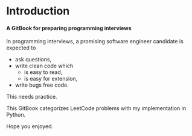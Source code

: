 # Introduction
#### A GitBook for preparing programming interviews

In programming interviews, a promising software engineer candidate is expected to
* ask questions,
* write clean code which
	* is easy to read, 
	* is easy for extension,
* write bugs free code.

This needs practice.

This GitBook categorizes LeetCode problems with my implementation in Python.

Hope you enjoyed.
